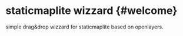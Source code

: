 staticmaplite wizzard	{#welcome}
=====================

simple drag&drop wizzard for staticmaplite based on openlayers.
